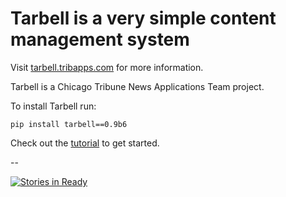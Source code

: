 # Tarbell is a very simple content management system

Visit [tarbell.tribapps.com](http://tarbell.tribapps.com) for more information.

Tarbell is a Chicago Tribune News Applications Team project.

To install Tarbell run:

    pip install tarbell==0.9b6 

Check out the [tutorial](http://tarbell.readthedocs.org/en/0.9-beta6/tutorial.html) to get started.

--

[![Stories in Ready](https://badge.waffle.io/newsapps/flask-tarbell.png?label=ready&title=Ready)](http://waffle.io/newsapps/flask-tarbell)
